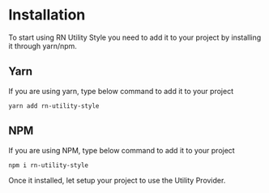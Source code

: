 # Installation

To start using RN Utility Style you need to add it to your project by installing it through yarn/npm.

## Yarn

If you are using yarn, type below command to add it to your project

```
yarn add rn-utility-style
```

## NPM

If you are using NPM, type below command to add it to your project
```
npm i rn-utility-style
```

Once it installed, let setup your project to use the Utility Provider.